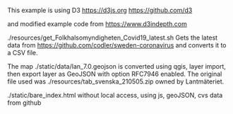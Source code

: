 This example is using D3
https://d3js.org
https://github.com/d3

and modified example code from https://www.d3indepth.com

./resources/get_Folkhalsomyndigheten_Covid19_latest.sh
Gets the latest data from https://github.com/codler/sweden-coronavirus and
converts it to a CSV file.

The map ./static/data/lan_7.0.geojson is converted using qgis, layer import,
then export layer as GeoJSON with option RFC7946 enabled. The original file
used was ./resources/tab_svenska_210505.zip owned by Lantmäteriet.

./static/bare_index.html
without local access, using js, geoJSON, cvs data from github
